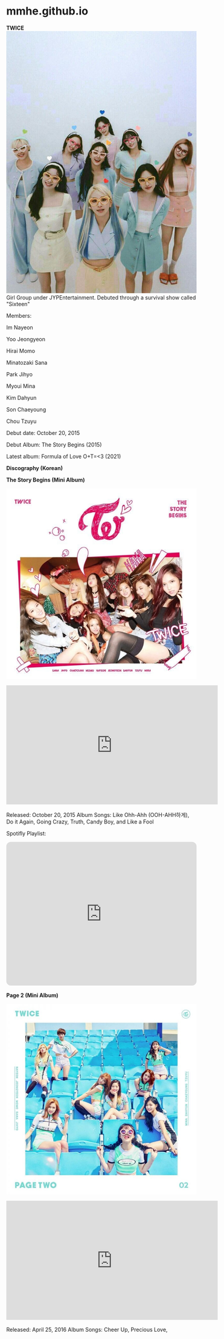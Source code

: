 # mmhe.github.io



**TWICE** 
![alt text](d904e1147885ffee3935e02dc68ed1a1.jpg)
Girl Group under JYPEntertainment. Debuted through a survival show called "Sixteen" 

Members: 


Im Nayeon 

Yoo Jeongyeon 

Hirai Momo 

Minatozaki Sana 

Park Jihyo 

Myoui Mina 

Kim Dahyun 

Son Chaeyoung 

Chou Tzuyu 


Debut date: October 20, 2015 

Debut Album: The Story Begins (2015) 

Latest album: Formula of Love O+T=<3 (2021) 


**Discography (Korean)** 



**The Story Begins (Mini Album)** 


![alt text](The-Story-Begins.jpg)


<iframe width="560" height="315" src="https://www.youtube.com/embed/0rtV5esQT6I" title="YouTube video player" frameborder="0" allow="accelerometer; autoplay; clipboard-write; encrypted-media; gyroscope; picture-in-picture" allowfullscreen></iframe>

Released: October 20, 2015 
Album Songs: Like Ohh-Ahh (OOH-AHH하게), Do it Again, Going Crazy, Truth, Candy Boy, and Like a Fool

Spotifly Playlist: 

<iframe style="border-radius:12px" src="https://open.spotify.com/embed/album/72WWZVAx6GtSbEeGESwDLo?utm_source=generator" width="100%" height="380" frameBorder="0" allowfullscreen="" allow="autoplay; clipboard-write; encrypted-media; fullscreen; picture-in-picture"></iframe>






**Page 2 (Mini Album)** 


![alt text](Page-Two-768x768.jpg)


<iframe width="560" height="315" src="https://www.youtube.com/embed/c7rCyll5AeY" title="YouTube video player" frameborder="0" allow="accelerometer; autoplay; clipboard-write; encrypted-media; gyroscope; picture-in-picture" allowfullscreen></iframe>




Released: April 25, 2016
Album Songs: Cheer Up, Precious Love, 
